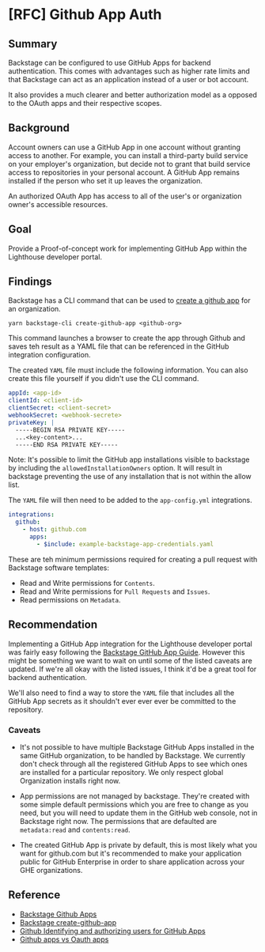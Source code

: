 # [RFC] Github App Auth

## Summary

Backstage can be configured to use GitHub Apps for backend authentication. This comes with advantages such as higher rate limits and that Backstage can act as an application instead of a user or bot account.

It also provides a much clearer and better authorization model as a opposed to the OAuth apps and their respective scopes.

## Background

Account owners can use a GitHub App in one account without granting access to another. For example, you can install a third-party build service on your employer's organization, but decide not to grant that build service access to repositories in your personal account. A GitHub App remains installed if the person who set it up leaves the organization.

An authorized OAuth App has access to all of the user's or organization owner's accessible resources.

## Goal

Provide a Proof-of-concept work for implementing GitHub App within the Lighthouse developer portal.

## Findings

Backstage has a CLI command that can be used to [create a github app](https://backstage.io/docs/local-dev/cli-commands#create-github-app) for an organization.

`yarn backstage-cli create-github-app <github-org>`

This command launches a browser to create the app through Github and saves teh result as a YAML file that can be referenced in the GitHub integration configuration.

The created `YAML` file must include the following information. You can also create this file yourself if you didn't use the CLI command.

```yaml
appId: <app-id>
clientId: <client-id>
clientSecret: <client-secret>
webhookSecret: <webhook-secrete>
privateKey: |
  -----BEGIN RSA PRIVATE KEY-----
  ...<key-content>...
  -----END RSA PRIVATE KEY-----
```

Note: It's possible to limit the GitHub app installations visible to backstage by including the `allowedInstallationOwners` option. It will result in backstage preventing the use of any installation that is not within the allow list.

The `YAML` file will then need to be added to the `app-config.yml` integrations.

```yaml
integrations:
  github:
    - host: github.com
      apps:
        - $include: example-backstage-app-credentials.yaml
```

These are teh minimum permissions required for creating a pull request with Backstage software templates:

- Read and Write permissions for `Contents`.
- Read and Write permissions for `Pull Requests` and `Issues`.
- Read permissions on `Metadata`.

## Recommendation

Implementing a GitHub App integration for the Lighthouse developer portal was fairly easy following the [Backstage GitHub App Guide](https://backstage.io/docs/plugins/github-apps#docsNav). However this might be something we want to wait on until some of the listed caveats are updated. If we're all okay with the listed issues, I think it'd be a great tool for backend authentication.

We'll also need to find a way to store the `YAML` file that includes all the GitHub App secrets as it shouldn't ever ever ever be committed to the repository.

### Caveats

- It's not possible to have multiple Backstage GitHub Apps installed in the same GitHub organization, to be handled by Backstage. We currently don't check through all the registered GitHub Apps to see which ones are installed for a particular repository. We only respect global Organization installs right now.

- App permissions are not managed by backstage. They're created with some simple default permissions which you are free to change as you need, but you will need to update them in the GitHub web console, not in Backstage right now. The permissions that are defaulted are `metadata:read` and `contents:read`.

- The created GitHub App is private by default, this is most likely what you want for github.com but it's recommended to make your application public for GitHub Enterprise in order to share application across your GHE organizations.

## Reference

- [Backstage Github Apps](https://backstage.io/docs/plugins/github-apps#docsNav)
- [Backstage create-github-app](https://backstage.io/docs/local-dev/cli-commands#create-github-app)
- [Github Identifying and authorizing users for GitHub Apps](https://docs.github.com/en/developers/apps/building-github-apps/identifying-and-authorizing-users-for-github-apps)
- [Github apps vs Oauth apps](https://docs.github.com/en/developers/apps/getting-started-with-apps/differences-between-github-apps-and-oauth-apps)
